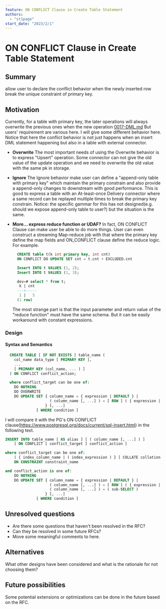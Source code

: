 ```yaml
---
feature: ON CONFLICT Clause in Create Table Statement
authors:
  - "st1page"
start_date: "2023/2/1"
---
```


# ON CONFLICT Clause in Create Table Statement

## Summary

allow user to declare the conflict behavior when the newly inserted row break the unique constraint of primary key.

## Motivation

Currently, for a table with primary key, the later operations will always overwrite the previous ones when the new operation [0017-DML.md](0017-DML.md)
But users' requirement are various here.
I will give some different behavior here. Notice that here the conflict behavior is not just happens when an insert DML statement happening but also in a table with external connector.

- **Overwrite**
  The most important needs of using the Overwrite behavior is to express "Upsert" operation. Some connector can not give the old value of the update operation and we need to overwrite the old value with the same pk in storage.

- **Ignore**
  The Ignore behavior make user can define a "append-only table with primary key" which maintain the primary constrain and also provide a append-only changes to downstream with good performance. This is good to express a table with an At-least-once Delivery connector where a same record can be replayed multiple times to break the primary key constrain.
  Notice: the specific gammar for this has not designed(e.g. should we expose append-only table to user?) but the situation is the same.

- **More... express reduce function or UDAF?**
  In fact, ON CONFLICT Clause can make user be able to do more things. User can even construct a streaming Map-reduce job with that where the primary key define the map fields and ON_CONFLICT clause define the reduce logic.
  For example.

  ```SQL
    CREATE table t(k int primary key, int cnt) 
    ON CONFLICT DO UPDATE SET cnt = t.cnt + EXCLUDED.cnt

    Insert INTO t VALUES (1, 2);
    Insert INTO t VALUES (1, 3);

    dev=# select * from t;
     k | cnt 
    ---+-----
     1 |   5
    (1 row)
  ```

  The most strange part is that the input parameter and return value of the "reduce function" must have the same schema. But it can be easily workaround with constant expressions.
  
### Design

#### Syntax and Semantics

```SQL
  CREATE TABLE [ IF NOT EXISTS ] table_name (
    col_name data_type [ PRIMARY KEY ],
    ...
    [ PRIMARY KEY (col_name, ... ) ]
  ) ON CONFLICT conflict_action;

  where conflict_target can be one of:
    DO NOTHING
    DO OVERWRITE
    DO UPDATE SET { column_name = { expression | DEFAULT } |
                    ( column_name [, ...] ) = [ ROW ] ( { expression | DEFAULT } [, ...] ) |
                  } [, ...]
              [ WHERE condition ]
```

I will compare it with the PG's ON CONFLICT clause(<https://www.postgresql.org/docs/current/sql-insert.html>) in the following text.

```SQL
INSERT INTO table_name [ AS alias ] [ ( column_name [, ...] ) ]
    [ ON CONFLICT [ conflict_target ] conflict_action ]

where conflict_target can be one of:
    ( { index_column_name | ( index_expression ) } [ COLLATE collation ] [ opclass ] [, ...] ) [ WHERE index_predicate ]
    ON CONSTRAINT constraint_name

and conflict_action is one of:
    DO NOTHING
    DO UPDATE SET { column_name = { expression | DEFAULT } |
                    ( column_name [, ...] ) = [ ROW ] ( { expression | DEFAULT } [, ...] ) |
                    ( column_name [, ...] ) = ( sub-SELECT )
                  } [, ...]
              [ WHERE condition ]

```

## Unresolved questions

- Are there some questions that haven't been resolved in the RFC?
- Can they be resolved in some future RFCs?
- Move some meaningful comments to here.

## Alternatives

What other designs have been considered and what is the rationale for not choosing them?

## Future possibilities

Some potential extensions or optimizations can be done in the future based on the RFC.
